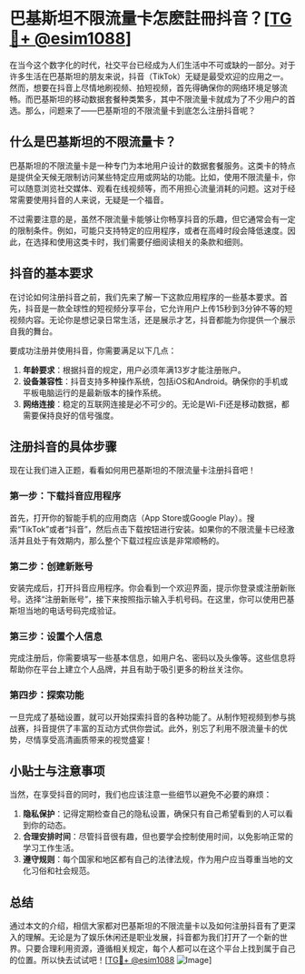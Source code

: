 # 巴基斯坦不限流量卡怎麽註冊抖音？[[TG💪+ @esim1088](https://t.me/s/esim1088)]

在当今这个数字化的时代，社交平台已经成为人们生活中不可或缺的一部分。对于许多生活在巴基斯坦的朋友来说，抖音（TikTok）无疑是最受欢迎的应用之一。然而，想要在抖音上尽情地刷视频、拍短视频，首先得确保你的网络环境足够流畅。而巴基斯坦的移动数据套餐种类繁多，其中不限流量卡就成为了不少用户的首选。那么，问题来了——巴基斯坦的不限流量卡到底怎么注册抖音呢？

## 什么是巴基斯坦的不限流量卡？

巴基斯坦的不限流量卡是一种专门为本地用户设计的数据套餐服务。这类卡的特点是提供全天候无限制访问某些特定应用或网站的功能。比如，使用不限流量卡，你可以随意浏览社交媒体、观看在线视频等，而不用担心流量消耗的问题。这对于经常需要使用抖音的人来说，无疑是一个福音。

不过需要注意的是，虽然不限流量卡能够让你畅享抖音的乐趣，但它通常会有一定的限制条件。例如，可能只支持特定的应用程序，或者在高峰时段会降低速度。因此，在选择和使用这类卡时，我们需要仔细阅读相关的条款和细则。

## 抖音的基本要求

在讨论如何注册抖音之前，我们先来了解一下这款应用程序的一些基本要求。首先，抖音是一款全球性的短视频分享平台，它允许用户上传15秒到3分钟不等的短视频内容。无论你是想记录日常生活，还是展示才艺，抖音都能为你提供一个展示自我的舞台。

要成功注册并使用抖音，你需要满足以下几点：
1. **年龄要求**：根据抖音的规定，用户必须年满13岁才能注册账户。
2. **设备兼容性**：抖音支持多种操作系统，包括iOS和Android。确保你的手机或平板电脑运行的是最新版本的操作系统。
3. **网络连接**：稳定的互联网连接是必不可少的。无论是Wi-Fi还是移动数据，都需要保持良好的信号强度。

## 注册抖音的具体步骤

现在让我们进入正题，看看如何用巴基斯坦的不限流量卡注册抖音吧！

### 第一步：下载抖音应用程序

首先，打开你的智能手机的应用商店（App Store或Google Play）。搜索“TikTok”或者“抖音”，然后点击下载按钮进行安装。如果你的不限流量卡已经激活并且处于有效期内，那么整个下载过程应该是非常顺畅的。

### 第二步：创建新账号

安装完成后，打开抖音应用程序。你会看到一个欢迎界面，提示你登录或注册新账号。选择“注册新账号”，接下来按照指示输入手机号码。在这里，你可以使用巴基斯坦当地的电话号码完成验证。

### 第三步：设置个人信息

完成注册后，你需要填写一些基本信息，如用户名、密码以及头像等。这些信息将帮助你在平台上建立个人品牌，并且有助于吸引更多的粉丝关注你。

### 第四步：探索功能

一旦完成了基础设置，就可以开始探索抖音的各种功能了。从制作短视频到参与挑战赛，抖音提供了丰富的互动方式供你尝试。此外，别忘了利用不限流量卡的优势，尽情享受高清画质带来的视觉盛宴！

## 小贴士与注意事项

当然，在享受抖音的同时，我们也应该注意一些细节以避免不必要的麻烦：

1. **隐私保护**：记得定期检查自己的隐私设置，确保只有自己希望看到的人可以看到你的动态。
2. **合理安排时间**：尽管抖音很有趣，但也要学会控制使用时间，以免影响正常的学习工作生活。
3. **遵守规则**：每个国家和地区都有自己的法律法规，作为用户应当尊重当地的文化习俗和社会规范。

## 总结

通过本文的介绍，相信大家都对巴基斯坦的不限流量卡以及如何注册抖音有了更深入的理解。无论是为了娱乐休闲还是职业发展，抖音都为我们打开了一个新的世界。只要合理利用资源，遵循相关规定，每个人都可以在这个平台上找到属于自己的位置。所以快去试试吧！[[TG💪+ @esim1088](https://t.me/s/esim1088) ![Image](https://i.postimg.cc/4NQfJmqS/Snipaste-2025-05-13-00-14-12.png)]